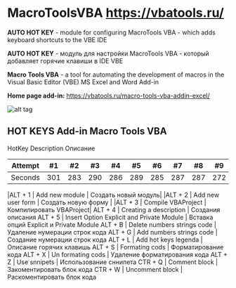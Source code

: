 # MacroToolsVBA https://vbatools.ru/

**AUTO HOT KEY** - module for configuring MacroTools VBA - which adds keyboard shortcuts to the VBE IDE

**AUTO HOT KEY** - модуль для настройки MacroTools VBA - который добавляет горячие клавиши в IDE VBE

**Macro Tools VBA** - a tool for automating the development of macros in the Visual Basic Editor (VBE) MS Excel and Word
Add-in 

**Home page add-in:** https://vbatools.ru/macro-tools-vba-addin-excel/

![alt tag](https://vbatools.ru/wp-content/uploads/2019/10/main-macro-tools-vba2.gif "Use Macro Tools VBA Example")

## HOT KEYS Add-in Macro Tools VBA
HotKey     Description                                 Описание

Attempt | #1 | #2 | #3 | #4 | #5 | #6 | #7 | #8 | #9 | #10 | #11
--- | --- | --- | --- |--- |--- |--- |--- |--- |--- |--- |---
Seconds | 301 | 283 | 290 | 286 | 289 | 285 | 287 | 287 | 272 | 276 | 269

|ALT + 1   | Add new module                             | Создать новый модуль|
|ALT + 2   | Add new user form                          | Создать новую форму |
|ALT + 3   | Compile VBAProject                         | Компилировать VBAProject|
ALT + 4   | Creating a description                     | Создания описания 
ALT + 5   | Insert Option Explicit and Private Module  | Вставка опций Explicit и Private Module
ALT + B   | Delete numbers strings code                | Удаление нумерации строк кода
ALT + G   | Add numbers strings code                   | Создание нумерации строк кода
ALT + L   | Add hot keys legenda                       | Описание горячих клавишь
ALT + S   | Formating cods                             | Форматирование кода
ALT + X   | Un formating cods                          | Удаление форматирования кода
ALT + Z   | Use snnipets                               | Использование сннипета
CTR + Q   | Comment block                              | Закоментировать блок кода
CTR + W   | Uncomment block                            | Раскоментировать блок кода